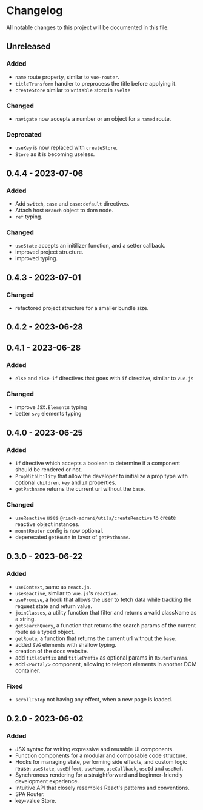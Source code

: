 # Changelog

All notable changes to this project will be documented in this file.

## Unreleased

### Added

- `name` route property, similar to `vue-router`.
- `titleTransform` handler to preprocess the title before applying it.
- `createStore` similar to `writable` store in `svelte`

### Changed

- `navigate` now accepts a number or an object for a `named` route.

### Deprecated

- `useKey` is now replaced with `createStore`.
- `Store` as it is becoming useless.

## 0.4.4 - 2023-07-06

### Added

- Add `switch`, `case` and `case:default` directives.
- Attach host `Branch` object to dom node.
- `ref` typing.

### Changed

- `useState` accepts an initilizer function, and a setter callback.
- improved project structure.
- improved typing.

## 0.4.3 - 2023-07-01

### Changed

- refactored project structure for a smaller bundle size.

## 0.4.2 - 2023-06-28

## 0.4.1 - 2023-06-28

### Added

- `else` and `else-if` directives that goes with `if` directive, similar to `vue.js`

### Changed

- improve `JSX.Element`s typing
- better `svg` elements typing

## 0.4.0 - 2023-06-25

### Added

- `if` directive which accepts a boolean to determine if a component should be rendered or not.
- `PropWithUtility` that allow the developer to initialize a prop type with optional `children`, `key` and `if` properties.
- `getPathname` returns the current url without the `base`.

### Changed

- `useReactive` uses `@riadh-adrani/utils/createReactive` to create reactive object instances.
- `mountRouter` config is now optional.
- deperecated `getRoute` in favor of `getPathname`.

## 0.3.0 - 2023-06-22

### Added

- `useContext`, same as `react.js`.
- `useReactive`, similar to `vue.js`'s `reactive`.
- `usePromise`, a hook that allows the user to fetch data while tracking the request state and return value.
- `joinClasses`, a utility function that filter and returns a valid className as a string.
- `getSearchQuery`, a function that returns the search params of the current route as a typed object.
- `getRoute`, a function that returns the current url without the `base`.
- added `SVG` elements with shallow typing.
- creation of the docs website.
- add `titleSuffix` and `titlePrefix` as optional params in `RouterParams`.
- add `<Portal/>` component, allowing to teleport elements in another DOM container.

### Fixed

- `scrollToTop` not having any effect, when a new page is loaded.

## 0.2.0 - 2023-06-02

### Added

- JSX syntax for writing expressive and reusable UI components.
- Function components for a modular and composable code structure.
- Hooks for managing state, performing side effects, and custom logic reuse: `useState`, `useEffect`, `useMemo`, `useCallback`, `useId` and `useRef`.
- Synchronous rendering for a straightforward and beginner-friendly development experience.
- Intuitive API that closely resembles React's patterns and conventions.
- SPA Router.
- key-value Store.
